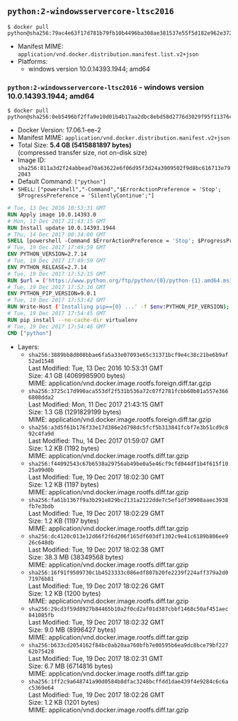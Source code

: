 ## `python:2-windowsservercore-ltsc2016`

```console
$ docker pull python@sha256:79ac4e63f17d781b79fb10b4496ba308ae381537e55f5d182e962e3726f1d156
```

-	Manifest MIME: `application/vnd.docker.distribution.manifest.list.v2+json`
-	Platforms:
	-	windows version 10.0.14393.1944; amd64

### `python:2-windowsservercore-ltsc2016` - windows version 10.0.14393.1944; amd64

```console
$ docker pull python@sha256:0eb5496bf2ffa9e10d01b4b17aa2dbc8ebd58d2776d3029f95f11376cbc3afaa
```

-	Docker Version: 17.06.1-ee-2
-	Manifest MIME: `application/vnd.docker.distribution.manifest.v2+json`
-	Total Size: **5.4 GB (5415881897 bytes)**  
	(compressed transfer size, not on-disk size)
-	Image ID: `sha256:811a3d2f24abbead70a63622e6f06d95f3d24a3909502f9d8bc616713e792043`
-	Default Command: `["python"]`
-	`SHELL`: `["powershell","-Command","$ErrorActionPreference = 'Stop'; $ProgressPreference = 'SilentlyContinue';"]`

```dockerfile
# Tue, 13 Dec 2016 10:53:31 GMT
RUN Apply image 10.0.14393.0
# Mon, 11 Dec 2017 21:43:15 GMT
RUN Install update 10.0.14393.1944
# Thu, 14 Dec 2017 00:34:00 GMT
SHELL [powershell -Command $ErrorActionPreference = 'Stop'; $ProgressPreference = 'SilentlyContinue';]
# Tue, 19 Dec 2017 17:49:59 GMT
ENV PYTHON_VERSION=2.7.14
# Tue, 19 Dec 2017 17:49:59 GMT
ENV PYTHON_RELEASE=2.7.14
# Tue, 19 Dec 2017 17:52:15 GMT
RUN $url = ('https://www.python.org/ftp/python/{0}/python-{1}.amd64.msi' -f $env:PYTHON_RELEASE, $env:PYTHON_VERSION); 	Write-Host ('Downloading {0} ...' -f $url); 	Invoke-WebRequest -Uri $url -OutFile 'python.msi'; 		Write-Host 'Installing ...'; 	Start-Process msiexec -Wait 		-ArgumentList @( 			'/i', 			'python.msi', 			'/quiet', 			'/qn', 			'TARGETDIR=C:\Python', 			'ALLUSERS=1', 			'ADDLOCAL=DefaultFeature,Extensions,TclTk,Tools,PrependPath' 		); 		$env:PATH = [Environment]::GetEnvironmentVariable('PATH', [EnvironmentVariableTarget]::Machine); 		Write-Host 'Verifying install ...'; 	Write-Host '  python --version'; python --version; 		Write-Host 'Removing ...'; 	Remove-Item python.msi -Force; 		Write-Host 'Complete.';
# Tue, 19 Dec 2017 17:52:16 GMT
ENV PYTHON_PIP_VERSION=9.0.1
# Tue, 19 Dec 2017 17:53:42 GMT
RUN Write-Host ('Installing pip=={0} ...' -f $env:PYTHON_PIP_VERSION); 	[Net.ServicePointManager]::SecurityProtocol = [Net.SecurityProtocolType]::Tls12; 	Invoke-WebRequest -Uri 'https://bootstrap.pypa.io/get-pip.py' -OutFile 'get-pip.py'; 	python get-pip.py 		--disable-pip-version-check 		--no-cache-dir 		('pip=={0}' -f $env:PYTHON_PIP_VERSION) 	; 	Remove-Item get-pip.py -Force; 		Write-Host 'Verifying pip install ...'; 	pip --version; 		Write-Host 'Complete.';
# Tue, 19 Dec 2017 17:54:45 GMT
RUN pip install --no-cache-dir virtualenv
# Tue, 19 Dec 2017 17:54:46 GMT
CMD ["python"]
```

-	Layers:
	-	`sha256:3889bb8d808bbae6fa5a33e07093e65c31371bcf9e4c38c21be6b9af52ad1548`  
		Last Modified: Tue, 13 Dec 2016 10:53:31 GMT  
		Size: 4.1 GB (4069985900 bytes)  
		MIME: application/vnd.docker.image.rootfs.foreign.diff.tar.gzip
	-	`sha256:3725c17d990aca553df2f531b536a72c07f2781fcbb60b01a557e3666808dda2`  
		Last Modified: Mon, 11 Dec 2017 21:43:15 GMT  
		Size: 1.3 GB (1291829199 bytes)  
		MIME: application/vnd.docker.image.rootfs.foreign.diff.tar.gzip
	-	`sha256:a3d5f61b176f33e17d386e2d798dc5fcf5b313841fcbf7e3b51cd9c892c4fa9d`  
		Last Modified: Thu, 14 Dec 2017 01:59:07 GMT  
		Size: 1.2 KB (1192 bytes)  
		MIME: application/vnd.docker.image.rootfs.diff.tar.gzip
	-	`sha256:f44092543c67b6538a29756ab49be0a5e46cf9cfd044df1b4f615f1025a99d0b`  
		Last Modified: Tue, 19 Dec 2017 18:02:30 GMT  
		Size: 1.2 KB (1197 bytes)  
		MIME: application/vnd.docker.image.rootfs.diff.tar.gzip
	-	`sha256:fa61b1367f9a3b291e829bc2131a2122dde7c5ef1df30908aaec3938fb7e3bdb`  
		Last Modified: Tue, 19 Dec 2017 18:02:29 GMT  
		Size: 1.2 KB (1197 bytes)  
		MIME: application/vnd.docker.image.rootfs.diff.tar.gzip
	-	`sha256:dc4120c013e12d66f2f6d206f165df603df1302c9e41c6189b806ee926c648db`  
		Last Modified: Tue, 19 Dec 2017 18:02:38 GMT  
		Size: 38.3 MB (38349568 bytes)  
		MIME: application/vnd.docker.image.rootfs.diff.tar.gzip
	-	`sha256:16f91f9509730c1b4523333c086edf807b20fe2239f224aff379a2d071976b81`  
		Last Modified: Tue, 19 Dec 2017 18:02:26 GMT  
		Size: 1.2 KB (1200 bytes)  
		MIME: application/vnd.docker.image.rootfs.diff.tar.gzip
	-	`sha256:29cd3f59d8927b84465b10a2f0cd2af01d387cbbf1468c50af451aec841085fb`  
		Last Modified: Tue, 19 Dec 2017 18:02:32 GMT  
		Size: 9.0 MB (8996427 bytes)  
		MIME: application/vnd.docker.image.rootfs.diff.tar.gzip
	-	`sha256:b633cd2054162f84bc0ab20aa760bfb7e00595b6ea9dc8bce79bf22762b75428`  
		Last Modified: Tue, 19 Dec 2017 18:02:31 GMT  
		Size: 6.7 MB (6714816 bytes)  
		MIME: application/vnd.docker.image.rootfs.diff.tar.gzip
	-	`sha256:1ff2c9a648741a90d0584b8dfac3248bcffdd1dae439f4e9284c6c6ac5369e64`  
		Last Modified: Tue, 19 Dec 2017 18:02:26 GMT  
		Size: 1.2 KB (1201 bytes)  
		MIME: application/vnd.docker.image.rootfs.diff.tar.gzip
